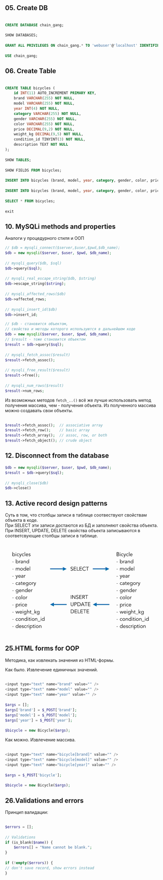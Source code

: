 ## 05. Create DB

```sql

CREATE DATABASE chain_gang;

SHOW DATABASES;

GRANT ALL PRIVILEGES ON chain_gang.* TO 'webuser'@'localhost' IDENTIFIED BY 'secretpassword';

USE chain_gang;
```

## 06. Create Table

```sql

CREATE TABLE bicycles (
    id INT(11) AUTO_INCREMENT PRIMARY KEY, 
    brand VARCHAR(255) NOT NULL, 
    model VARCHAR(255) NOT NULL, 
    year INT(4) NOT NULL,
    category VARCHAR(255) NOT NULL, 
    gender VARCHAR(255) NOT NULL, 
    color VARCHAR(255) NOT NULL, 
    price DECIMAL(9,2) NOT NULL, 
    weight_kg DECIMAL(9,5) NOT NULL, 
    condition_id TINYINT(3) NOT NULL, 
    description TEXT NOT NULL
);

SHOW TABLES;

SHOW FIELDS FROM bicycles;

INSERT INTO bicycles (brand, model, year, category, gender, color, price, weight_kg, condition_id, description) VALUES ('Trek','Emonda','2017','Hybrid','Unisex','black','1495.00','1.5','5','');

INSERT INTO bicycles (brand, model, year, category, gender, color, price, weight_kg, condition_id, description) VALUES ('Cannondale','Synapse','2016','Road','Unisex','matte black','1999.00','1.0','5','');

SELECT * FROM bicycles;

exit

```

## 10. MySQLi methods and properties

Аналоги у процедурного стиля и ООП

```php
// $db = mysqli_connect($server,$user,$pwd,$db_name);
$db = new mysqli($server, $user, $pwd, $db_name);

// mysqli_query($db, $sql)
$db->query($sql);

// mysqli_real_escape_string($db, $string)
$db->escape_string($string);

// mysqli_affected_rows($db)
$db->affected_rows;

// mysqli_insert_id($db) 
$db->insert_id;
```

```php
// $db - становится объектом,
// свойства и методы которого используются в дальнейшем коде
$db = new mysqli($server, $user, $pwd, $db_name); 
// $result - тоже становится объектом
$result = $db->query($sql);

// mysqli_fetch_assoc($result)
$result->fetch_assoc();

// mysqli_free_result($result)
$result->free();

// mysqli_num_rows($result)
$result->num_rows;
```

Из возможных методов `fetch_..()` всё же лучше использовать метод получения массива, чем - получения объекта. Из полученного массива можно создавать свои объекты.  

```php

$result->fetch_assoc();  // associative array
$result->fetch_row();    // basic array
$result->fetch_array();  // assoc, row, or both
$result->fetch_object(); // crude object
```

## 12. Disconnect from the database

```php
$db = new mysqli($server, $user, $pwd, $db_name); 
$result = $db->query($sql);

// mysqli_close($db)
$db->close()
```

## 13. Active record design patterns

Суть в том, что столбцы записи в таблице соотвествуют свойствам объекта в коде.  
При SELECT эти записи достаются из БД и заполняют свойства объекта.  
При INSERT, UPDATE, DELETE свойства объекта записываются в соответсвующие столбцы записи в таблице.  

 <img src="img/active_record_design_pattern.jpg" alt="drawing" width="600"/>

## 25.HTML forms for OOP

Методика, как извлекать значения из HTML-формы.

Как было. Извлечение единичных значений.

```php

<input type="text" name="brand" value="" />
<input type="text" name="model" value="" /> 
<input type="text" name="year" value="" />

$args = [];
$args['brand'] = $_POST['brand']; 
$args['model'] = $_POST['model'];
$args['year'] = $_POST['year'];

$bicycle = new Bicycle($args);
```

Как можно. Извлечение массива.

```php

<input type="text" name="bicycle[brand]" value="" />
<input type="text" name="bicycle[model]" value="" /> 
<input type="text" name="bicycle[year]" value="" />

$args = $_POST['bicycle']; 

$bicycle = new Bicycle($args);
```

##  26.Validations and errors

Принцип валидации:

```php

$errors = [];

// Validations
if (is_blank($name)) {
    $errors[] = "Name cannot be blank.";
}

if (!empty($errors)) {
// don't save record, show errors instead
}

```

## 